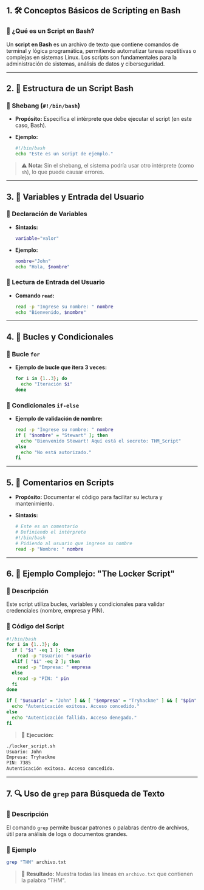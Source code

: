 ## 1. 🛠️ **Conceptos Básicos de Scripting en Bash**

### 🔹 ¿Qué es un Script en Bash?

Un **script en Bash** es un archivo de texto que contiene comandos de terminal y lógica programática, permitiendo automatizar tareas repetitivas o complejas en sistemas Linux. Los scripts son fundamentales para la administración de sistemas, análisis de datos y ciberseguridad.

---

## 2. 📜 **Estructura de un Script Bash**

### 🔹 Shebang (`#!/bin/bash`)

- **Propósito:** Especifica el intérprete que debe ejecutar el script (en este caso, Bash).
- **Ejemplo:**

  ```bash
  #!/bin/bash
  echo "Este es un script de ejemplo."
  ```

> ⚠️ **Nota:** Sin el shebang, el sistema podría usar otro intérprete (como `sh`), lo que puede causar errores.

---

## 3. 🔄 **Variables y Entrada del Usuario**

### 🔹 Declaración de Variables

- **Sintaxis:**

  ```bash
  variable="valor"
  ```

- **Ejemplo:**

  ```bash
  nombre="John"
  echo "Hola, $nombre"
  ```

### 🔹 Lectura de Entrada del Usuario

- **Comando `read`:**

  ```bash
  read -p "Ingrese su nombre: " nombre
  echo "Bienvenido, $nombre"
  ```

---

## 4. 🔁 **Bucles y Condicionales**

### 🔹 Bucle `for`

- **Ejemplo de bucle que itera 3 veces:**

  ```bash
  for i in {1..3}; do
    echo "Iteración $i"
  done
  ```

### 🔹 Condicionales `if-else`

- **Ejemplo de validación de nombre:**

  ```bash
  read -p "Ingrese su nombre: " nombre
  if [ "$nombre" = "Stewart" ]; then
    echo "Bienvenido Stewart! Aquí está el secreto: THM_Script"
  else
    echo "No está autorizado."
  fi
  ```

---

## 5. 🧩 **Comentarios en Scripts**

- **Propósito:** Documentar el código para facilitar su lectura y mantenimiento.
- **Sintaxis:**

  ```bash
  # Este es un comentario
  # Definiendo el intérprete
  #!/bin/bash
  # Pidiendo al usuario que ingrese su nombre
  read -p "Nombre: " nombre
  ```

---

## 6. 🔐 **Ejemplo Complejo: "The Locker Script"**

### 🔹 Descripción

Este script utiliza bucles, variables y condicionales para validar credenciales (nombre, empresa y PIN).

### 🔹 Código del Script

```bash
#!/bin/bash
for i in {1..3}; do
  if [ "$i" -eq 1 ]; then
    read -p "Usuario: " usuario
  elif [ "$i" -eq 2 ]; then
    read -p "Empresa: " empresa
  else
    read -p "PIN: " pin
  fi
done

if [ "$usuario" = "John" ] && [ "$empresa" = "Tryhackme" ] && [ "$pin" = "7385" ]; then
  echo "Autenticación exitosa. Acceso concedido."
else
  echo "Autenticación fallida. Acceso denegado."
fi
```

> 🧪 **Ejecución:**

  ```bash
  ./locker_script.sh
  Usuario: John
  Empresa: Tryhackme
  PIN: 7385
  Autenticación exitosa. Acceso concedido.
  ```

---

## 7. 🔍 **Uso de `grep` para Búsqueda de Texto**

### 🔹 Descripción

El comando `grep` permite buscar patrones o palabras dentro de archivos, útil para análisis de logs o documentos grandes.

### 🔹 Ejemplo

```bash
grep "THM" archivo.txt
```

> 🧾 **Resultado:** Muestra todas las líneas en `archivo.txt` que contienen la palabra "THM".
